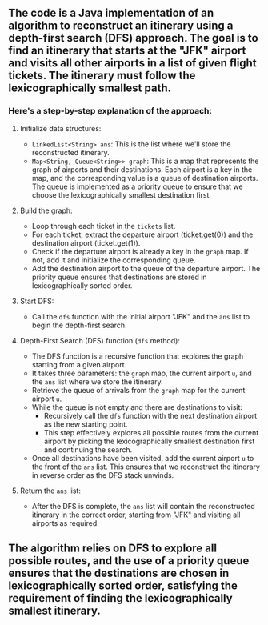 ## ​The code is a Java implementation of an algorithm to reconstruct an itinerary using a depth-first search (DFS) approach. The goal is to find an itinerary that starts at the "JFK" airport and visits all other airports in a list of given flight tickets. The itinerary must follow the lexicographically smallest path. 

### Here's a step-by-step explanation of the approach:

1. Initialize data structures:
   - `LinkedList<String> ans`: This is the list where we'll store the reconstructed itinerary.
   - `Map<String, Queue<String>> graph`: This is a map that represents the graph of airports and their destinations. Each airport is a key in the map, and the corresponding value is a queue of destination airports. The queue is implemented as a priority queue to ensure that we choose the lexicographically smallest destination first.

2. Build the graph:
   - Loop through each ticket in the `tickets` list.
   - For each ticket, extract the departure airport (ticket.get(0)) and the destination airport (ticket.get(1)).
   - Check if the departure airport is already a key in the `graph` map. If not, add it and initialize the corresponding queue.
   - Add the destination airport to the queue of the departure airport. The priority queue ensures that destinations are stored in lexicographically sorted order.

3. Start DFS:
   - Call the `dfs` function with the initial airport "JFK" and the `ans` list to begin the depth-first search.

4. Depth-First Search (DFS) function (`dfs` method):
   - The DFS function is a recursive function that explores the graph starting from a given airport.
   - It takes three parameters: the `graph` map, the current airport `u`, and the `ans` list where we store the itinerary.
   - Retrieve the queue of arrivals from the `graph` map for the current airport `u`.
   - While the queue is not empty and there are destinations to visit:
     - Recursively call the `dfs` function with the next destination airport as the new starting point.
     - This step effectively explores all possible routes from the current airport by picking the lexicographically smallest destination first and continuing the search.
   - Once all destinations have been visited, add the current airport `u` to the front of the `ans` list. This ensures that we reconstruct the itinerary in reverse order as the DFS stack unwinds.

5. Return the `ans` list:
   - After the DFS is complete, the `ans` list will contain the reconstructed itinerary in the correct order, starting from "JFK" and visiting all airports as required.

## The algorithm relies on DFS to explore all possible routes, and the use of a priority queue ensures that the destinations are chosen in lexicographically sorted order, satisfying the requirement of finding the lexicographically smallest itinerary.
